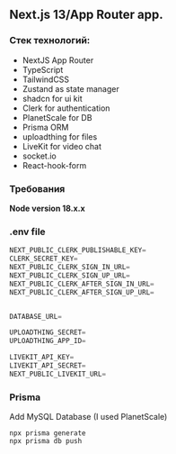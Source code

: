 ## Next.js 13/App Router app.

### Стек технологий:
- NextJS App Router
- TypeScript
- TailwindCSS
- Zustand as state manager
- shadcn for ui kit
- Clerk for authentication
- PlanetScale for DB
- Prisma ORM
- uploadthing for files
- LiveKit for video chat
- socket.io
- React-hook-form

### Требования

**Node version 18.x.x**

### .env file


```js
NEXT_PUBLIC_CLERK_PUBLISHABLE_KEY=
CLERK_SECRET_KEY=
NEXT_PUBLIC_CLERK_SIGN_IN_URL=
NEXT_PUBLIC_CLERK_SIGN_UP_URL=
NEXT_PUBLIC_CLERK_AFTER_SIGN_IN_URL=
NEXT_PUBLIC_CLERK_AFTER_SIGN_UP_URL=


DATABASE_URL=

UPLOADTHING_SECRET=
UPLOADTHING_APP_ID=

LIVEKIT_API_KEY=
LIVEKIT_API_SECRET=
NEXT_PUBLIC_LIVEKIT_URL=
```

### Prisma

Add MySQL Database (I used PlanetScale)

```shell
npx prisma generate
npx prisma db push

```
